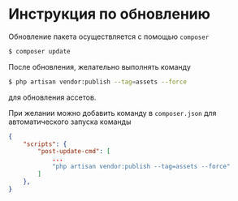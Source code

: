 # Инструкция по обновлению

Обновление пакета осуществляется с помощью `composer`

```bash
$ composer update
```

После обновления, желательно выполнять команду

```bash
$ php artisan vendor:publish --tag=assets --force
```

для обновления ассетов.

При желании можно добавить команду в `composer.json` для автоматического запуска команды

```json
{
    "scripts": {
        "post-update-cmd": [
            ...
            "php artisan vendor:publish --tag=assets --force"
        ]
    },
}
```